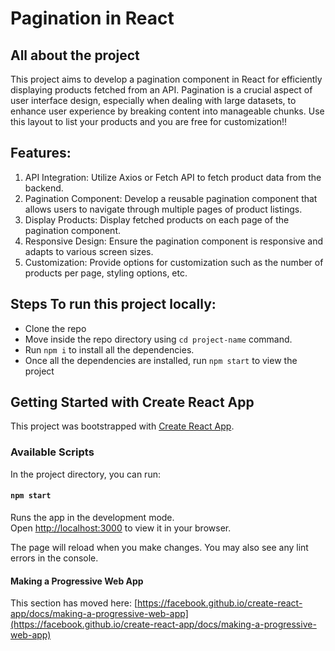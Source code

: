 # Pagination in React 

## All about the project

This project aims to develop a pagination component in React for efficiently displaying products fetched from an API. Pagination is a crucial aspect of user interface design, especially when dealing with large datasets, to enhance user experience by breaking content into manageable chunks. Use this layout to list your products and you are free for customization!!

## Features:

1. API Integration: Utilize Axios or Fetch API to fetch product data from the backend.
2. Pagination Component: Develop a reusable pagination component that allows users to navigate through multiple pages of product listings.
3. Display Products: Display fetched products on each page of the pagination component.
4. Responsive Design: Ensure the pagination component is responsive and adapts to various screen sizes.
5. Customization: Provide options for customization such as the number of products per page, styling options, etc.


## Steps To run this project locally:
- Clone the repo
- Move inside the repo directory using `cd project-name` command.
- Run  `npm i` to install all the dependencies.
- Once all the dependencies are installed, run `npm start` to view the project


## Getting Started with Create React App

This project was bootstrapped with [Create React App](https://github.com/facebook/create-react-app).

### Available Scripts

In the project directory, you can run:

#### `npm start`

Runs the app in the development mode.\
Open [http://localhost:3000](http://localhost:3000) to view it in your browser.

The page will reload when you make changes.
You may also see any lint errors in the console.

#### Making a Progressive Web App

This section has moved here: [https://facebook.github.io/create-react-app/docs/making-a-progressive-web-app](https://facebook.github.io/create-react-app/docs/making-a-progressive-web-app)
